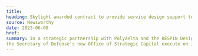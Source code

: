 ```yaml
---
title:
heading: Skylight awarded contract to provide service design support to the Secretary of Defense's new Office of Strategic Capital
source: Newsworthy
date: 2023-06-08
href:
summary: In a strategic partnership with Polydelta and the BESPIN Design Studio, we’re happy to announce that we’ve been awarded a contract to help 
the Secretary of Defense’s new Office of Strategic Capital execute on its mission to leverage partnered capital for critical technologies through <a href="/work/toolkits/service-design-framework/">service design</a>. This contract was issued as a task order by the U.S. Air Force, under the BESPIN Design Studio SBIR Phase III IDIQ.
---
```

